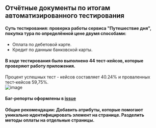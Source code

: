 ## Отчётные документы по итогам автоматизированного тестирования     

#### Суть тестирования: проверка работы сервиса "Путешествие дня", покупка тура по определённой цене двумя способами: 

  - Оплата по дебетовой карте.   
  - Кредит по данным банковской карты.    
    
#### В ходе тестирования было выполнено 44 тест-кейсов, которые проверяют работу приложения.

Процент успешных тест - кейсов составляет 40.24% и проваленных тест-кейсов 59,75%.    
![image](![image](https://github.com/Mendoza911/QA-Diploma/assets/118293251/5edb2732-b7eb-484e-ab0d-f3c444dcad3a))      

#### Баг-репорты оформлены в [issue](https://github.com/Mendoza911/QA-Diploma/issues)

#### Общие рекомендации: Добавить атрибуты, которые помогают уникально идентифицировать элемент на странице. Разделить методы оплаты на отдельные страницы.
